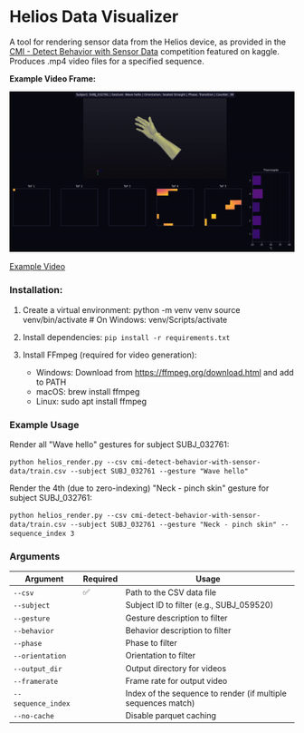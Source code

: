 
# Helios Data Visualizer

A tool for rendering sensor data from the Helios device, as provided in the [CMI - Detect Behavior with Sensor Data](https://www.kaggle.com/competitions/cmi-detect-behavior-with-sensor-data) competition featured on kaggle. Produces .mp4 video files for a specified sequence.

**Example Video Frame:**

![Screenshot](./misc/example_screenshot.png)



[Example Video](https://www.youtube.com/watch?v=UgHp7ph_c3E)



### Installation:

1. Create a virtual environment:
   python -m venv venv
   source venv/bin/activate  # On Windows: venv/Scripts/activate

2. Install dependencies: ```pip install -r requirements.txt```

3. Install FFmpeg (required for video generation):
   - Windows: Download from https://ffmpeg.org/download.html and add to PATH
   - macOS: brew install ffmpeg
   - Linux: sudo apt install ffmpeg


### Example Usage

Render all "Wave hello" gestures for subject SUBJ_032761:

```
python helios_render.py --csv cmi-detect-behavior-with-sensor-data/train.csv --subject SUBJ_032761 --gesture "Wave hello"
```

Render the 4th (due to zero-indexing) "Neck - pinch skin" gesture for subject SUBJ_032761:

```
python helios_render.py --csv cmi-detect-behavior-with-sensor-data/train.csv --subject SUBJ_032761 --gesture "Neck - pinch skin" --sequence_index 3
```


### Arguments

| Argument | Required | Usage |
| ----- | ----- | ----- |
| ```--csv``` | ✅ | Path to the CSV data file  |
| ```--subject``` |  | Subject ID to filter (e.g., SUBJ_059520)  |
| ```--gesture``` |  | Gesture description to filter  |
| ```--behavior``` |  | Behavior description to filter  |
| ```--phase``` |  | Phase to filter |
| ```--orientation``` |  | Orientation to filter  |
| ```--output_dir``` |  | Output directory for videos  |
| ```--framerate``` |  | Frame rate for output video  |
| ```--sequence_index``` |  | Index of the sequence to render (if multiple sequences match)  |
| ```--no-cache``` |  | Disable parquet caching  |

